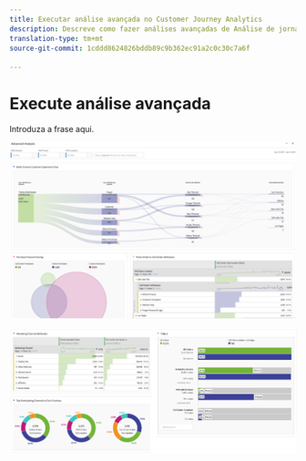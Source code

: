 ```yaml
---
title: Executar análise avançada no Customer Journey Analytics
description: Descreve como fazer análises avançadas de Análise de jornada do cliente no Workspace.
translation-type: tm+mt
source-git-commit: 1cddd8624826bddb89c9b362ec91a2c0c30c7a6f

---
```



# Execute análise avançada

Introduza a frase aqui.

![Captura de tela 1 do espaço de trabalho](assets/cja-adv-analysis1.png)

![Captura de tela 2 da área de trabalho](assets/cja-adv-analysis2.png)
